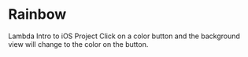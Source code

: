 # Rainbow
Lambda Intro to iOS Project
Click on a color button and the background view will change to the color on the button.
